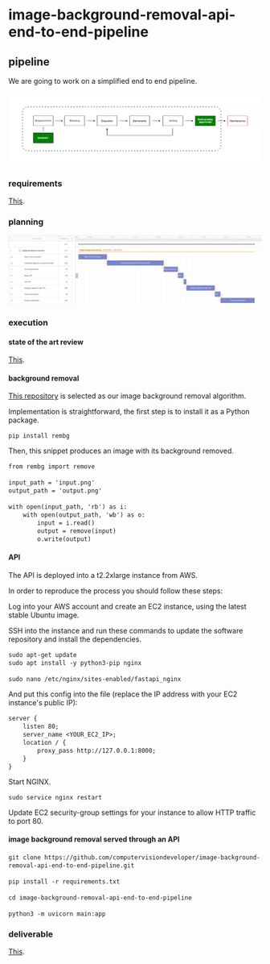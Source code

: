 # image-background-removal-api-end-to-end-pipeline

## pipeline

We are going to work on a simplified end to end pipeline.

![img](https://github.com/computervisiondeveloper/image-background-removal-api-end-to-end-pipeline/blob/b586baa186478e9f2b8be9ef878a2d6b6daa8b15/simplified_pipeline.png)

### requirements

[This](https://docs.google.com/document/d/15IcKAXee-lC-KABkP6USPHWp9rVaOUwWg5rA2ZpEqLQ/edit#).

### planning

![img](https://github.com/computervisiondeveloper/image-background-removal-api-end-to-end-pipeline/blob/14ff384e12a2b964eb6b3bb25a286953e1eb8303/planning.png)

### execution

#### state of the art review

[This](https://docs.google.com/document/d/16E6vUTD4_U3mfoygmmEufgJEVG9boW8qcddvZ7-Uluo/edit#).

#### background removal

[This repository](https://github.com/danielgatis/rembg) is selected as our image background removal algorithm.

Implementation is straightforward, the first step is to install it as a Python package.

    pip install rembg
    
Then, this snippet produces an image with its background removed.

    from rembg import remove

    input_path = 'input.png'
    output_path = 'output.png'

    with open(input_path, 'rb') as i:
        with open(output_path, 'wb') as o:
            input = i.read()
            output = remove(input)
            o.write(output)

#### API

The API is deployed into a t2.2xlarge instance from AWS. 

In order to reproduce the process you should follow these steps:

Log into your AWS account and create an EC2 instance, using the latest stable Ubuntu image.

SSH into the instance and run these commands to update the software repository and install the dependencies.

    sudo apt-get update
    sudo apt install -y python3-pip nginx
    
    sudo nano /etc/nginx/sites-enabled/fastapi_nginx
    
    
And put this config into the file (replace the IP address with your EC2 instance's public IP):

    server {
        listen 80;   
        server_name <YOUR_EC2_IP>;    
        location / {        
            proxy_pass http://127.0.0.1:8000;    
        }
    }

Start NGINX.

    sudo service nginx restart
    
Update EC2 security-group settings for your instance to allow HTTP traffic to port 80.

#### image background removal served through an API

    git clone https://github.com/computervisiondeveloper/image-background-removal-api-end-to-end-pipeline.git
    
    pip install -r requirements.txt
    
    cd image-background-removal-api-end-to-end-pipeline
    
    python3 -m uvicorn main:app


### deliverable

[This](https://docs.google.com/document/d/1C0K3h5NMzT7LyNXV1Tb-mMpxStjDZxwYO6_JbylVzfM/edit#heading=h.1ii8xb93tsgb).

